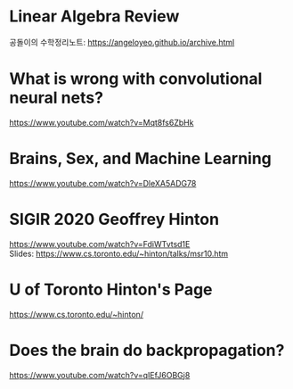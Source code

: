 # Linear Algebra Review
공돌이의 수학정리노트: https://angeloyeo.github.io/archive.html

# What is wrong with convolutional neural nets?
https://www.youtube.com/watch?v=Mqt8fs6ZbHk

# Brains, Sex, and Machine Learning
https://www.youtube.com/watch?v=DleXA5ADG78

# SIGIR 2020 Geoffrey Hinton
https://www.youtube.com/watch?v=FdiWTvtsd1E
<br> Slides: https://www.cs.toronto.edu/~hinton/talks/msr10.htm

# U of Toronto Hinton's Page
https://www.cs.toronto.edu/~hinton/

# Does the brain do backpropagation?
https://www.youtube.com/watch?v=qIEfJ6OBGj8

